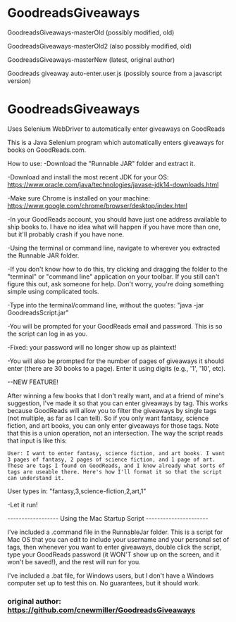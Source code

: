 # GoodreadsGiveaways
GoodreadsGiveaways-masterOld (possibly modified, old)

GoodreadsGiveaways-masterOld2 (also possibly modified, old)

GoodreadsGiveaways-masterNew (latest, original author)

Goodreads giveaway auto-enter.user.js (possibly source from a javascript version)

# GoodreadsGiveaways
Uses Selenium WebDriver to automatically enter giveaways on GoodReads


This is a Java Selenium program which automatically enters giveaways for books on GoodReads.com.

How to use:
  -Download the "Runnable JAR" folder and extract it.
  
  -Download and install the most recent JDK for your OS: https://www.oracle.com/java/technologies/javase-jdk14-downloads.html
  
  -Make sure Chrome is installed on your machine: https://www.google.com/chrome/browser/desktop/index.html
  
  -In your GoodReads account, you should have just one address available to ship books to. I have no idea what will happen if you have more than one, but it'll probably crash if you have none.
  
  
  
  -Using the terminal or command line, navigate to wherever you extracted the Runnable JAR folder.
  
  -If you don't know how to do this, try clicking and dragging the folder to the "terminal" or "command line" application on your toolbar. If you still can't figure this out, ask someone for help. Don't worry, you're doing something simple using complicated tools.

-Type into the terminal/command line, without the quotes: "java -jar GoodreadsScript.jar"
 
-You will be prompted for your GoodReads email and password. This is so the script can log in as you.

-Fixed: your password will no longer show up as plaintext!

-You will also be prompted for the number of pages of giveaways it should enter (there are 30 books to a page). Enter it using digits (e.g., '1', '10', etc).

--NEW FEATURE!

   After winning a few books that I don't really want, and at a friend of mine's suggestion, I've made it so that you can enter giveaways by tag. This works because GoodReads will allow you to filter the giveaways by single tags (not multiple, as far as I can tell). So if you only want fantasy, science fiction, and art books, you can only enter giveaways for those tags. Note that this is a union operation, not an intersection. The way the script reads that input is like this:
   
    User: I want to enter fantasy, science fiction, and art books. I want 3 pages of fantasy, 2 pages of science fiction, and 1 page of art. These are tags I found on GoodReads, and I know already what sorts of tags are useable there. Here's how I'll format it so that the script can understand it.
   
   User types in: "fantasy,3,science-fiction,2,art,1"

-Let it run!


------------------ Using the Mac Startup Script ----------------------

I've included a .command file in the RunnableJar folder. This is a script for Mac OS that you can edit to include your username and your personal set of tags, then whenever you want to enter giveaways, double click the script, type your GoodReads password (it WON'T show up on the screen, and it won't be saved!), and the rest will run for you.

I've included a .bat file, for Windows users, but I don't have a Windows computer set up to test this on. No guarantees, but it should work.







### original author: https://github.com/cnewmiller/GoodreadsGiveaways
